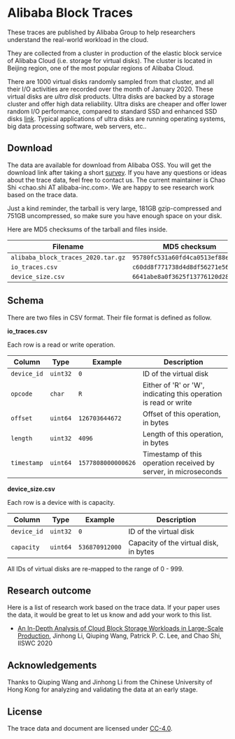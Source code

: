 # Alibaba Block Traces

These traces are published by Alibaba Group to help researchers understand the real-world workload in the cloud.

They are collected from a cluster in production of the elastic block service of Alibaba Cloud (i.e. storage for virtual disks).  The cluster is located in Beijing region, one of the most popular regions of Alibaba Cloud.

There are 1000 virtual disks randomly sampled from that cluster, and all their I/O activities are recorded over the month of January 2020.  These virtual disks are *ultra disk* products.  Ultra disks are backed by a storage cluster and offer high data reliability.  Ultra disks are cheaper and offer lower random I/O performance, compared to standard SSD and enhanced SSD disks [link](https://www.alibabacloud.com/help/doc-detail/25383.htm).  Typical applications of ultra disks are running operating systems, big data processing software, web servers, etc..

## Download

The data are available for download from Alibaba OSS.  You will get the download link after taking a short [survey](https://yida.alibaba-inc.com/o/alibaba_block_traces_2020_survey).  If you have any questions or ideas about the trace data, feel free to contact us.  The current maintainer is Chao Shi \<chao.shi AT alibaba-inc.com\>.  We are happy to see research work based on the trace data.

Just a kind reminder, the tarball is very large, 181GB gzip-compressed and 751GB uncompressed, so make sure you have enough space on your disk.

Here are MD5 checksums of the tarball and files inside.

Filename                           | MD5 checksum
-----------------------------------|---------------
`alibaba_block_traces_2020.tar.gz` | `95780fc531a60fd4ca0513ef88ef469c`
`io_traces.csv`                    | `c60dd8f771738d4d8df56271e56dd308`
`device_size.csv`                  | `6641abe8a0f3625f13776120d2884e84`

## Schema

There are two files in CSV format.  Their file format is defined as follow.

**io\_traces.csv**

Each row is a read or write operation.

Column      | Type     | Example            | Description
------------|----------|--------------------|-----------------------
`device_id` | `uint32` | `0`                | ID of the virtual disk
`opcode`    | `char`   | `R`                | Either of 'R' or 'W', indicating this operation is read or write
`offset`    | `uint64` | `126703644672`     | Offset of this operation, in bytes
`length`    | `uint32` | `4096`             | Length of this operation, in bytes
`timestamp` | `uint64` | `1577808000000626` | Timestamp of this operation received by server, in microseconds

**device\_size.csv**

Each row is a device with is capacity.

Column      | Type     | Example        | Description
------------|----------|----------------|------------------------------------------
`device_id` | `uint32` | `0`            | ID of the virtual disk
`capacity`  | `uint64` | `536870912000` | Capacity of the virtual disk, in bytes

All IDs of virtual disks are re-mapped to the range of 0 - 999.

## Research outcome

Here is a list of research work based on the trace data.  If your paper uses the data, it would be great to let us know and add your work to this list.

* [An In-Depth Analysis of Cloud Block Storage Workloads in Large-Scale Production](http://www.cse.cuhk.edu.hk/~pclee/www/pubs/iiswc20.pdf), Jinhong Li, Qiuping Wang, Patrick P. C. Lee, and Chao Shi, IISWC 2020

## Acknowledgements

Thanks to Qiuping Wang and Jinhong Li from the Chinese University of Hong Kong for analyzing and validating the data at an early stage.

## License

The trace data and document are licensed under [CC-4.0](https://creativecommons.org/licenses/by/4.0/).

